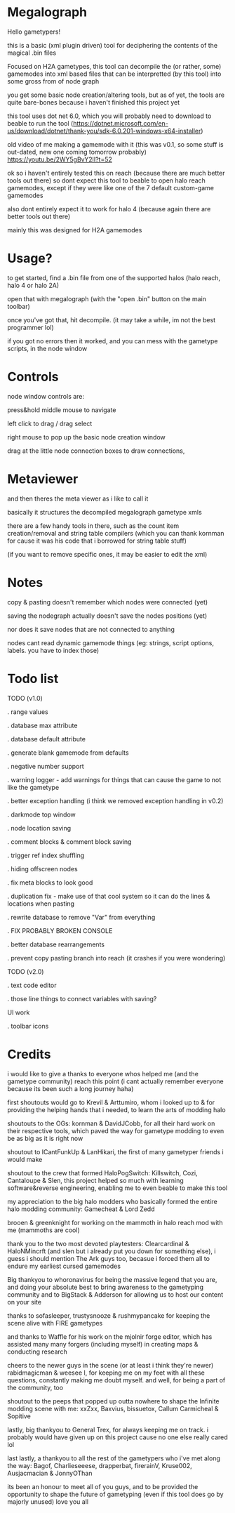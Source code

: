# Megalograph

Hello gametypers!

this is a basic (xml plugin driven) tool for deciphering the contents of the magical .bin files

Focused on H2A gametypes, this tool can decompile the (or rather, some) gamemodes into xml based files that can be interpretted (by this tool) into some gross from of node graph

you get some basic node creation/altering tools, but as of yet, the tools are quite bare-bones because i haven't finished this project yet

this tool uses dot net 6.0, which you will probably need to download to beable to run the tool (https://dotnet.microsoft.com/en-us/download/dotnet/thank-you/sdk-6.0.201-windows-x64-installer)

old video of me making a gamemode with it (this was v0.1, so some stuff is out-dated, new one coming tomorrow probably)
https://youtu.be/2WY5gBvY2lI?t=52

ok so i haven't entirely tested this on reach (because there are much better tools out there) so dont expect this tool to beable to open halo reach gamemodes, except if they were like one of the 7 default custom-game gamemodes

also dont entirely expect it to work for halo 4 (because again there are better tools out there)

mainly this was designed for H2A gamemodes


# Usage?

to get started, find a .bin file from one of the supported halos (halo reach, halo 4 or halo 2A)

open that with megalograph (with the "open .bin" button on the main toolbar)

once you've got that, hit decompile. (it may take a while, im not the best programmer lol)

if you got no errors then it worked, and you can mess with the gametype scripts, in the node window


# Controls

node window controls are: 

press&hold middle mouse to navigate

left click to drag / drag select

right mouse to pop up the basic node creation window

drag at the little node connection boxes to draw connections, 

# Metaviewer

and then theres the meta viewer as i like to call it

basically it structures the decompiled megalograph gametype xmls

there are a few handy tools in there, such as the count item creation/removal and string table compilers (which you can thank kornman for cause it was his code that i borrowed for string table stuff)

(if you want to remove specific ones, it may be easier to edit the xml)



# Notes

copy & pasting doesn't remember which nodes were connected (yet)

saving the nodegraph actually doesn't save the nodes positions (yet)

nor does it save nodes that are not connected to anything

nodes cant read dynamic gamemode things (eg: strings, script options, labels. you have to index those)



# Todo list

TODO (v1.0)

. range values

. database max attribute

. database default attribute

. generate blank gamemode from defaults

. negative number support

. warning logger - add warnings for things that can cause the game to not like the gametype

. better exception handling (i think we removed exception handling in v0.2)

. darkmode top window

. node location saving

. comment blocks & comment block saving

. trigger ref index shuffling

. hiding offscreen nodes

. fix meta blocks to look good

. duplication fix - make use of that cool system so it can do the lines & locations when pasting

. rewrite database to remove "Var" from everything

. FIX PROBABLY BROKEN CONSOLE

. better database rearrangements

. prevent copy pasting branch into reach (it crashes if you were wondering)



TODO (v2.0)

. text code editor

. those line things to connect variables with saving?



UI work

. toolbar icons



# Credits 

i would like to give a thanks to everyone whos helped me (and the gametype community) reach this point
(i cant actually remember everyone because its been such a long journey haha)

first shoutouts would go to Krevil & Arttumiro, whom i looked up to & for providing the helping hands that i needed, to learn the arts of modding halo

shoutouts to the OGs: kornman & DavidJCobb, for all their hard work on their respective tools, which paved the way for gametype modding to even be as big as it is right now

shoutout to ICantFunkUp & LanHikari, the first of many gametyper friends i would make

shoutout to the crew that formed HaloPogSwitch: Killswitch, Cozi, Cantaloupe & Slen, this project helped so much with learning software&reverse engineering, enabling me to even beable to make this tool

my appreciation to the big halo modders who basically formed the entire halo modding community: Gamecheat & Lord Zedd

brooen & greenknight for working on the mammoth in halo reach mod with me (mammoths are cool)

thank you to the two most devoted playtesters: Clearcardinal & HaloNMincrft (and slen but i already put you down for something else), 
i guess i should mention The Ark guys too, becasue i forced them all to endure my earliest cursed gamemodes

Big thankyou to whoronavirus for being the massive legend that you are, and doing your absolute best to bring awareness to the gametyping community
and to BigStack & Adderson for allowing us to host our content on your site

thanks to sofasleeper, trustysnooze & rushmypancake for keeping the scene alive with FIRE gametypes

and thanks to Waffle for his work on the mjolnir forge editor, which has assisted many many forgers (including myself) in creating maps & conducting research

cheers to the newer guys in the scene (or at least i think they're newer) rabidmagicman & weesee I, 
for keeping me on my feet with all these questions, constantly making me doubt myself. and well, for being a part of the community, too

shoutout to the peeps that popped up outta nowhere to shape the Infinite modding scene with me: xxZxx, Baxvius, bissuetox, Callum Carmicheal & Sopitive

lastly, big thankyou to General Trex, for always keeping me on track. i probably would have given up on this project cause no one else really cared lol

last lastly, a thankyou to all the rest of the gametypers who i've met along the way: Bagof, Charlieseeese, drapperbat, firerainV, Kruse002, Ausjacmacian & JonnyOThan

its been an honour to meet all of you guys, and to be provided the opportunity to shape the future of gametyping (even if this tool does go by majorly unused)
love you all
